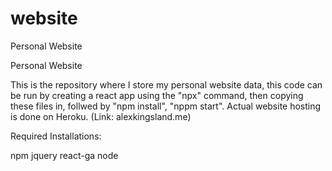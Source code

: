 # website
Personal Website

Personal Website

This is the repository where I store my personal website data, this code can be run by creating a react app using the "npx" command, then copying these files in, follwed by "npm install", "nppm start". Actual website hosting is done on Heroku. (Link: alexkingsland.me)

Required Installations:

npm
jquery
react-ga
node
